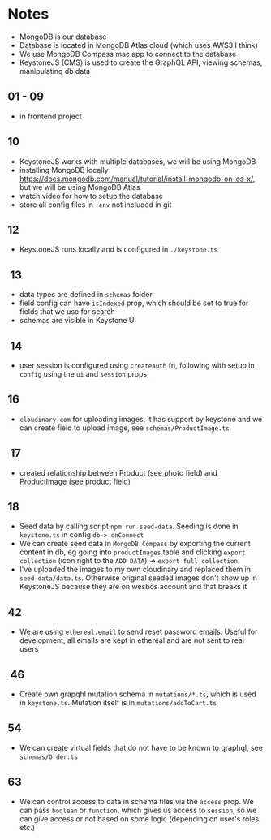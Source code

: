 # Notes

- MongoDB is our database
- Database is located in MongoDB Atlas cloud (which uses AWS3 I think)
- We use MongoDB Compass mac app to connect to the database
- KeystoneJS (CMS) is used to create the GraphQL API, viewing schemas, manipulating db data

## 01 - 09

- in frontend project

## 10

- KeystoneJS works with multiple databases, we will be using MongoDB
- installing MongoDB locally <https://docs.mongodb.com/manual/tutorial/install-mongodb-on-os-x/>, but we will be using MongoDB Atlas
- watch video for how to setup the database
- store all config files in `.env` not included in git

## 12

- KeystoneJS runs locally and is configured in `./keystone.ts`

##  13

- data types are defined in `schemas` folder
- field config can have `isIndexed` prop, which should be set to true for fields that we use for search
- schemas are visible in Keystone UI

##  14

- user session is configured using `createAuth` fn, following with setup in `config` using the `ui` and `session` props;

## 16

- `cloudinary.com` for uploading images, it has support by keystone and we can create field to upload image, see `schemas/ProductImage.ts`

##  17

- created relationship between Product (see photo field) and ProductImage (see product field)

## 18

- Seed data by calling script `npm run seed-data`. Seeding is done in `keystone.ts` in config `db-> onConnect`
- We can create seed data in `MongoDB Compass` by exporting the current content in db, eg going into `productImages` table and clicking `export collection` (icon right to the `ADD DATA`) -> `export full collection`.
- I've uploaded the images to my own cloudinary and replaced them in `seed-data/data.ts`. Otherwise original seeded images don't show up in KeystoneJS because they are on wesbos account and that breaks it

## 42

- We are using `ethereal.email` to send reset password emails. Useful for development, all emails are kept in ethereal and are not sent to real users

##  46

- Create own grapqhl mutation schema in `mutations/*.ts`, which is used in `keystone.ts`. Mutation itself is in `mutations/addToCart.ts`

## 54

- We can create virtual fields that do not have to be known to graphql, see `schemas/Order.ts`

## 63

- We can control access to data in schema files via the `access` prop. We can pass `boolean` or `function`, which gives us access to `session`, so we can give access or not based on some logic (depending on user's roles etc.)
